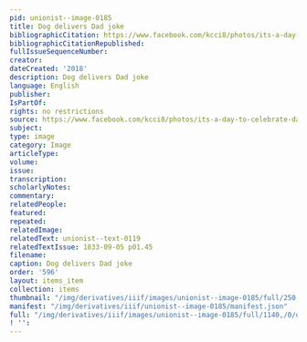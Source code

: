 ```yaml
---
pid: unionist--image-0185
title: Dog delivers Dad joke
bibliographicCitation: https://www.facebook.com/kcci8/photos/its-a-day-to-celebrate-dads-even-with-their-dad-jokeswhats-your-favorite-dad-jok/10155429109615079/?paipv=0&eav=AfZTAKqNFQa4nRLBaWG0hWJ5dnpq6S1bQqENxw95ZcT7UF9gE8D53Ldqsf-AvotRRvk&_rdr
bibliographicCitationRepublished: 
fullIssueSequenceNumber: 
creator: 
dateCreated: '2018'
description: Dog delivers Dad joke
language: English
publisher: 
IsPartOf: 
rights: no restrictions
source: https://www.facebook.com/kcci8/photos/its-a-day-to-celebrate-dads-even-with-their-dad-jokeswhats-your-favorite-dad-jok/10155429109615079/?paipv=0&eav=AfZTAKqNFQa4nRLBaWG0hWJ5dnpq6S1bQqENxw95ZcT7UF9gE8D53Ldqsf-AvotRRvk&_rdr
subject: 
type: image
category: Image
articleType: 
volume: 
issue: 
transcription: 
scholarlyNotes: 
commentary: 
relatedPeople: 
featured: 
repeated: 
relatedImage: 
relatedText: unionist--text-0119
relatedTextIssue: 1833-09-05 p01.45
filename: 
caption: Dog delivers Dad joke
order: '596'
layout: items_item
collection: items
thumbnail: "/img/derivatives/iiif/images/unionist--image-0185/full/250,/0/default.jpg"
manifest: "/img/derivatives/iiif/unionist--image-0185/manifest.json"
full: "/img/derivatives/iiif/images/unionist--image-0185/full/1140,/0/default.jpg"
! '': 
---
```

